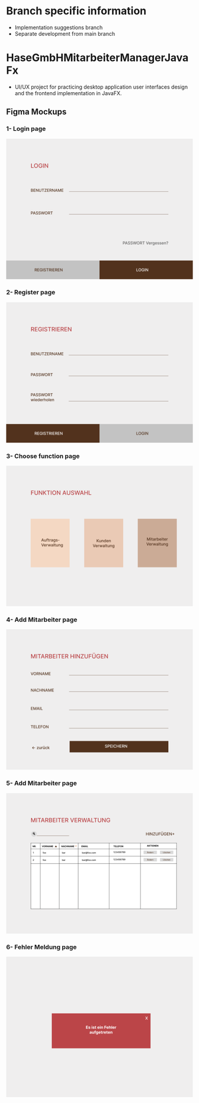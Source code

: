 # Branch specific information

- Implementation suggestions branch
- Separate development from main branch

# HaseGmbHMitarbeiterManagerJavaFx

- UI/UX project for practicing desktop application user interfaces design and the frontend implementation in JavaFX.

## Figma Mockups

### 1- Login page

![Alt text](mockups/LoginPage.png?raw=true "Title")

### 2- Register page

![Alt text](mockups/RegisterPage.png?raw=true "Title")

### 3- Choose function page

![Alt text](mockups/ChooseFunctionPage.png?raw=true "Title")

### 4- Add Mitarbeiter page

![Alt text](mockups/AddMitarbeiterPage.png?raw=true "Title")

### 5- Add Mitarbeiter page

![Alt text](mockups/MitarbeiterVerwaltungPage.png?raw=true "Title")

### 6- Fehler Meldung page

![Alt text](mockups/FehlerMeldung.png?raw=true "Title")
